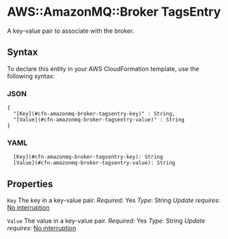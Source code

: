 # AWS::AmazonMQ::Broker TagsEntry<a name="aws-properties-amazonmq-broker-tagsentry"></a>

A key\-value pair to associate with the broker\.

## Syntax<a name="aws-properties-amazonmq-broker-tagsentry-syntax"></a>

To declare this entity in your AWS CloudFormation template, use the following syntax:

### JSON<a name="aws-properties-amazonmq-broker-tagsentry-syntax.json"></a>

```
{
  "[Key](#cfn-amazonmq-broker-tagsentry-key)" : String,
  "[Value](#cfn-amazonmq-broker-tagsentry-value)" : String
}
```

### YAML<a name="aws-properties-amazonmq-broker-tagsentry-syntax.yaml"></a>

```
  [Key](#cfn-amazonmq-broker-tagsentry-key): String
  [Value](#cfn-amazonmq-broker-tagsentry-value): String
```

## Properties<a name="aws-properties-amazonmq-broker-tagsentry-properties"></a>

`Key`  <a name="cfn-amazonmq-broker-tagsentry-key"></a>
The key in a key\-value pair\.
*Required*: Yes
*Type*: String
*Update requires*: [No interruption](https://docs.aws.amazon.com/AWSCloudFormation/latest/UserGuide/using-cfn-updating-stacks-update-behaviors.html#update-no-interrupt)

`Value`  <a name="cfn-amazonmq-broker-tagsentry-value"></a>
The value in a key\-value pair\.
*Required*: Yes
*Type*: String
*Update requires*: [No interruption](https://docs.aws.amazon.com/AWSCloudFormation/latest/UserGuide/using-cfn-updating-stacks-update-behaviors.html#update-no-interrupt)
